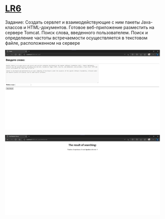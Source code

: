 # [LR6](https://github.com/pomogote/OOP_4Sem/tree/main/LR6)

Задание:
Создать сервлет и взаимодействующие с ним пакеты Java-классов и HTML-документов. Готовое веб-приложение разместить на сервере Tomcat.
Поиск слова, введенного пользователем. Поиск и определение частоты встречаемости осуществляется в текстовом файле, расположенном на сервере

![image](https://github.com/pomogote/OOP_4Sem/blob/main/LR6/h3pP2Sj4F7A.jpg)

![image](https://github.com/pomogote/OOP_4Sem/blob/main/LR6/fZyNmwq8yNM.jpg)

